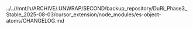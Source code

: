../..//mnt/h/ARCHIVE/.UNWRAP/SECOND/backup_repository/DuRi_Phase3_Stable_2025-08-03/cursor_extension/node_modules/es-object-atoms/CHANGELOG.md